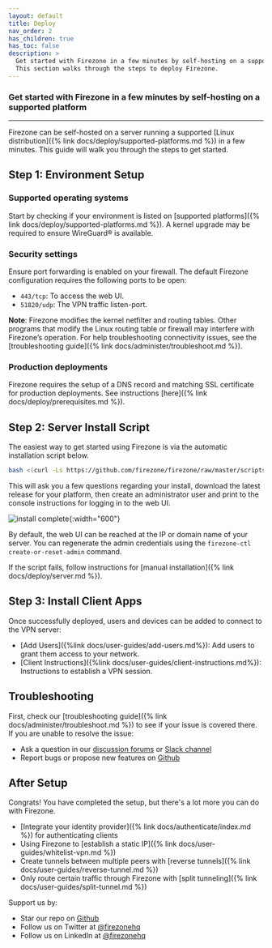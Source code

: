 ```yaml
---
layout: default
title: Deploy
nav_order: 2
has_children: true
has_toc: false
description: >
  Get started with Firezone in a few minutes by self-hosting on a supported platform.
  This section walks through the steps to deploy Firezone.
---
```


### Get started with Firezone in a few minutes by self-hosting on a supported platform

---

Firezone can be self-hosted on a server running a supported
[Linux distribution]({% link docs/deploy/supported-platforms.md %})
in a few minutes. This guide will walk you through the steps to get started.

## Step 1: Environment Setup

### Supported operating systems

Start by checking if your environment is listed on
[supported platforms]({% link docs/deploy/supported-platforms.md %}).
A kernel upgrade may be required to ensure WireGuard® is available.

### Security settings

Ensure port forwarding is enabled on your firewall.
The default Firezone configuration requires the following ports to be open:

* `443/tcp`: To access the web UI.
* `51820/udp`: The VPN traffic listen-port.

**Note**: Firezone modifies the kernel netfilter and routing tables.
Other programs that modify the Linux routing table or firewall may interfere
with Firezone’s operation. For help troubleshooting connectivity issues, see the
[troubleshooting guide]({% link docs/administer/troubleshoot.md %}).

### Production deployments

Firezone requires the setup of a DNS record and matching SSL certificate
for production deployments. See instructions
[here]({% link docs/deploy/prerequisites.md %}).

## Step 2: Server Install Script

The easiest way to get started using Firezone is via the automatic installation
script below.

```bash
bash <(curl -Ls https://github.com/firezone/firezone/raw/master/scripts/install.sh)
```

This will ask you a few questions regarding your install, download the latest
release for your platform, then create an administrator user and print to the
console instructions for logging in to the web UI.

![install complete](https://user-images.githubusercontent.com/52545545/171948328-4771552f-e5dd-4c30-8c0b-baac80b6e7b1.png){:width="600"}

By default, the web UI can be reached at the IP or domain name of your server.
You can regenerate the admin credentials using the
`firezone-ctl create-or-reset-admin` command.

If the script fails, follow instructions for
[manual installation]({% link docs/deploy/server.md %}).

## Step 3: Install Client Apps

Once successfully deployed, users and devices can be added to
connect to the VPN server:

* [Add Users]({%link docs/user-guides/add-users.md%}):
Add users to grant them access to your network.
* [Client Instructions]({%link docs/user-guides/client-instructions.md%}):
Instructions to establish a VPN session.

## Troubleshooting

First, check our
[troubleshooting guide]({% link docs/administer/troubleshoot.md %})
to see if your issue is covered there.
If you are unable to resolve the issue:

* Ask a question in our
[discussion forums](https://discourse.firez.one/) or
[Slack channel](https://www.firezone.dev/slack)
* Report bugs or propose new features on
[Github](https://github.com/firezone/firezone)

## After Setup

Congrats! You have completed the setup, but there's a lot more you can do with Firezone.

* [Integrate your identity provider]({% link docs/authenticate/index.md %})
for authenticating clients
* Using Firezone to
[establish a static IP]({% link docs/user-guides/whitelist-vpn.md %})
* Create tunnels between multiple peers with
[reverse tunnels]({% link docs/user-guides/reverse-tunnel.md %})
* Only route certain traffic through Firezone with
[split tunneling]({% link docs/user-guides/split-tunnel.md %})

Support us by:

* Star our repo on [Github](https://github.com/firezone/firezone)
* Follow us on Twitter at [@firezonehq](https://twitter.com/firezonehq)
* Follow us on LinkedIn at [@firezonehq](https://www.linkedin.com/company/firezonehq)
